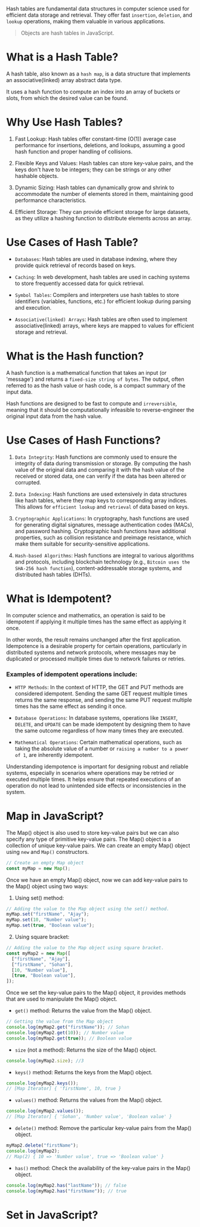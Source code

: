 <!-- # Hash table

- Objects are hash tables in JS.
- Idempotent
- Map
- Set
- Hash function
- Hash Collision
- O(n/k) => O(n)
- Array Vs Hash Table
- -->

Hash tables are fundamental data structures in computer science used for efficient data storage and retrieval. They offer fast `insertion`, `deletion`, and `lookup` operations, making them valuable in various applications.

> Objects are hash tables in JavaScript.

# What is a Hash Table?

A hash table, also known as a `hash map`, is a data structure that implements an associative(linked) array abstract data type.

It uses a hash function to compute an index into an array of buckets or slots, from which the desired value can be found.

# Why Use Hash Tables?

1. Fast Lookup: Hash tables offer constant-time (O(1)) average case performance for insertions, deletions, and lookups, assuming a good hash function and proper handling of collisions.

2. Flexible Keys and Values: Hash tables can store key-value pairs, and the keys don't have to be integers; they can be strings or any other hashable objects.

3. Dynamic Sizing: Hash tables can dynamically grow and shrink to accommodate the number of elements stored in them, maintaining good performance characteristics.

4. Efficient Storage: They can provide efficient storage for large datasets, as they utilize a hashing function to distribute elements across an array.

# Use Cases of Hash Table?

- `Databases`: Hash tables are used in database indexing, where they provide quick retrieval of records based on keys.

- `Caching`: In web development, hash tables are used in caching systems to store frequently accessed data for quick retrieval.

- `Symbol Tables`: Compilers and interpreters use hash tables to store identifiers (variables, functions, etc.) for efficient lookup during parsing and execution.

- `Associative(linked) Arrays`: Hash tables are often used to implement associative(linked) arrays, where keys are mapped to values for efficient storage and retrieval.

# What is the Hash function?

A hash function is a mathematical function that takes an input (or 'message') and returns a `fixed-size string of bytes`. The output, often referred to as the hash value or hash code, is a compact summary of the input data.

Hash functions are designed to be fast to compute and `irreversible`, meaning that it should be computationally infeasible to reverse-engineer the original input data from the hash value.

# Use Cases of Hash Functions?

1. `Data Integrity`: Hash functions are commonly used to ensure the integrity of data during transmission or storage. By computing the hash value of the original data and comparing it with the hash value of the received or stored data, one can verify if the data has been altered or corrupted.

2. `Data Indexing`: Hash functions are used extensively in data structures like hash tables, where they map keys to corresponding array indices. This allows for `efficient lookup` and `retrieval` of data based on keys.

3. `Cryptographic Applications`: In cryptography, hash functions are used for generating digital signatures, message authentication codes (MACs), and password hashing. Cryptographic hash functions have additional properties, such as collision resistance and preimage resistance, which make them suitable for security-sensitive applications.

4. `Hash-based Algorithms`: Hash functions are integral to various algorithms and protocols, including blockchain technology (e.g., `Bitcoin uses the SHA-256 hash function`), content-addressable storage systems, and distributed hash tables (DHTs).

# What is Idempotent?

In computer science and mathematics, an operation is said to be idempotent if applying it multiple times has the same effect as applying it once.

In other words, the result remains unchanged after the first application. Idempotence is a desirable property for certain operations, particularly in distributed systems and network protocols, where messages may be duplicated or processed multiple times due to network failures or retries.

### Examples of idempotent operations include:

- `HTTP Methods`: In the context of HTTP, the GET and PUT methods are considered idempotent. Sending the same GET request multiple times returns the same response, and sending the same PUT request multiple times has the same effect as sending it once.

- `Database Operations`: In database systems, operations like `INSERT`, `DELETE`, and `UPDATE` can be made idempotent by designing them to have the same outcome regardless of how many times they are executed.

- `Mathematical Operations`: Certain mathematical operations, such as taking the absolute value of a number or `raising a number to a power of 1`, are inherently idempotent.

Understanding idempotence is important for designing robust and reliable systems, especially in scenarios where operations may be retried or executed multiple times. It helps ensure that repeated executions of an operation do not lead to unintended side effects or inconsistencies in the system.

# Map in JavaScript?

The Map() object is also used to store key-value pairs but we can also specify any type of primitive key-value pairs. The Map() object is a collection of unique key-value pairs. We can create an empty Map() object using `new` and `Map()` constructors.

```js
// Create an empty Map object
const myMap = new Map();
```

Once we have an empty Map() object, now we can add key-value pairs to the Map() object using two ways:

1. Using set() method:

```js
// Adding the value to the Map object using the set() method.
myMap.set("firstName", "Ajay");
myMap.set(10, "Number value");
myMap.set(true, "Boolean value");
```

2. Using square bracket:

```js
// Adding the value to the Map object using square bracket.
const myMap2 = new Map([
  ["firstName", "Ajay"],
  ["firstName", "Sohan"],
  [10, "Number value"],
  [true, "Boolean value"],
]);
```

Once we set the key-value pairs to the Map() object, it provides methods that are used to manipulate the Map() object.

- `get()` method: Returns the value from the Map() object.

```js
// Getting the value from the Map object
console.log(myMap2.get("firstName")); // Sohan
console.log(myMap2.get(10)); // Number value
console.log(myMap2.get(true)); // Boolean value
```

- `size` (not a method): Returns the size of the Map() object.

```js
console.log(myMap2.size); //3
```

- `keys()` method: Returns the keys from the Map() object.

```js
console.log(myMap2.keys());
// [Map Iterator] { 'firstName', 10, true }
```

- `values()` method: Returns the values from the Map() object.

```js
console.log(myMap2.values());
// [Map Iterator] { 'Sohan', 'Number value', 'Boolean value' }
```

- `delete()` method: Remove the particular key-value pairs from the Map() object.

```js
myMap2.delete("firstName");
console.log(myMap2);
// Map(2) { 10 => 'Number value', true => 'Boolean value' }
```

- `has()` method: Check the availability of the key-value pairs in the Map() object.

```js
console.log(myMap2.has("lastName")); // false
console.log(myMap2.has("firstName")); // true
```

# Set in JavaScript?
